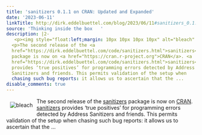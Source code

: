 ```yaml
---
title: 'sanitizers 0.1.1 on CRAN: Updated and Expanded'
date: '2023-06-11'
linkTitle: http://dirk.eddelbuettel.com/blog/2023/06/11#sanitizers_0.1.1
source: 'Thinking inside the box   '
description: |2-
   <p><img style="float:left;margin: 10px 10px 10px 10px" alt="bleach" src="http://pixabay.com/static/uploads/photo/2013/07/12/13/53/bleach-147520_150.png"/></p>
  <p>The second release of the <a
  href="https://dirk.eddelbuettel.com/code/sanitizers.html">sanitizers</a>
  package is now on <a href="https://cran.r-project.org">CRAN</a>. <a
  href="https://dirk.eddelbuettel.com/code/sanitizers.html">sanitizers</a>
  provides ‘true positives’ for programming errors detected by Address
  Sanitizers and friends. This permits validation of the setup when
  chasing such bug reports: it allows us to ascertain that the ...
disable_comments: true
---
```

 <p><img style="float:left;margin: 10px 10px 10px 10px" alt="bleach" src="http://pixabay.com/static/uploads/photo/2013/07/12/13/53/bleach-147520_150.png"/></p>
<p>The second release of the <a
href="https://dirk.eddelbuettel.com/code/sanitizers.html">sanitizers</a>
package is now on <a href="https://cran.r-project.org">CRAN</a>. <a
href="https://dirk.eddelbuettel.com/code/sanitizers.html">sanitizers</a>
provides ‘true positives’ for programming errors detected by Address
Sanitizers and friends. This permits validation of the setup when
chasing such bug reports: it allows us to ascertain that the ...